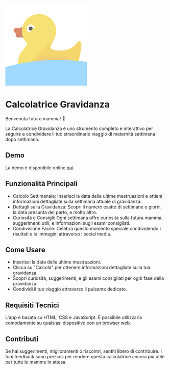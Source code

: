![Calcolatrice Gravidanza Logo](https://raw.githubusercontent.com/FL3R/calcolatrice-gravidanza/main/favicon.png)
# Calcolatrice Gravidanza

Benvenuta futura mamma! 🤰

La Calcolatrice Gravidanza è uno strumento completo e interattivo per seguire e condividere il tuo straordinario viaggio di maternità settimana dopo settimana.

## Demo

La demo è disponibile online [qui](https://fl3r.github.io/calcolatrice-gravidanza/).

## Funzionalità Principali
- Calcolo Settimanale: Inserisci la data delle ultime mestruazioni e ottieni informazioni dettagliate sulla settimana attuale di gravidanza.
- Dettagli sulla Gravidanza: Scopri il numero esatto di settimane e giorni, la data presunta del parto, e molto altro.
- Curiosità e Consigli: Ogni settimana offre curiosità sulla futura mamma, suggerimenti utili, e informazioni sugli esami consigliati.
- Condivisione Facile: Celebra questo momento speciale condividendo i risultati e le immagini attraverso i social media.

## Come Usare
- Inserisci la data delle ultime mestruazioni.
- Clicca su "Calcola" per ottenere informazioni dettagliate sulla tua gravidanza.
- Scopri curiosità, suggerimenti, e gli esami consigliati per ogni fase della gravidanza.
- Condividi il tuo viaggio attraverso il pulsante dedicato.

## Requisiti Tecnici
L'app è basata su HTML, CSS e JavaScript. È possibile utilizzarla comodamente su qualsiasi dispositivo con un browser web.

## Contributi
Se hai suggerimenti, miglioramenti o riscontri, sentiti libero di contribuire. I tuoi feedback sono preziosi per rendere questa calcolatrice ancora più utile per tutte le mamme in attesa.
